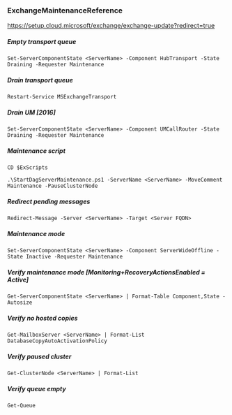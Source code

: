 ### ExchangeMaintenanceReference

https://setup.cloud.microsoft/exchange/exchange-update?redirect=true

##### Empty transport queue
`Set-ServerComponentState <ServerName> -Component HubTransport -State Draining -Requester Maintenance`

##### Drain transport queue
`Restart-Service MSExchangeTransport`

##### Drain UM [2016]
`Set-ServerComponentState <ServerName> -Component UMCallRouter -State Draining -Requester Maintenance`

##### Maintenance script
`CD $ExScripts`

`.\StartDagServerMaintenance.ps1 -ServerName <ServerName> -MoveComment Maintenance -PauseClusterNode`

##### Redirect pending messages
`Redirect-Message -Server <ServerName> -Target <Server FQDN>`

##### Maintenance mode
`Set-ServerComponentState <ServerName> -Component ServerWideOffline -State Inactive -Requester Maintenance`

##### Verify maintenance mode [Monitoring+RecoveryActionsEnabled = Active]
`Get-ServerComponentState <ServerName> | Format-Table Component,State -Autosize`

##### Verify no hosted copies
`Get-MailboxServer <ServerName> | Format-List DatabaseCopyAutoActivationPolicy`

##### Verify paused cluster
`Get-ClusterNode <ServerName> | Format-List`

##### Verify queue empty
`Get-Queue`

